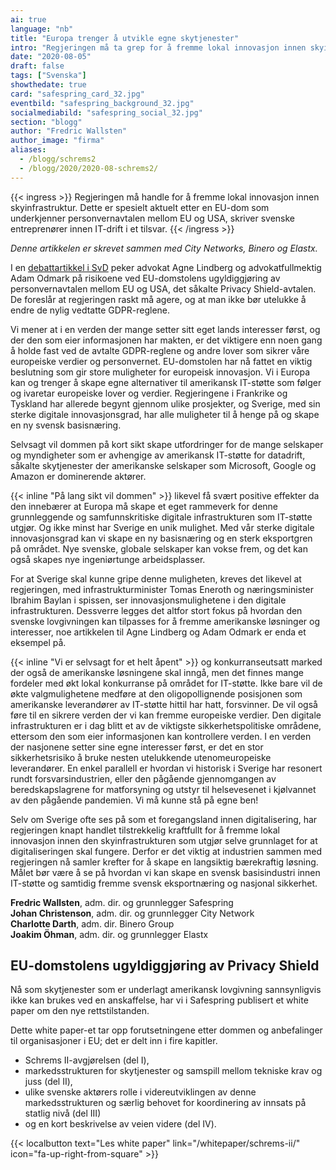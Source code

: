 ```yaml
---
ai: true
language: "nb"
title: "Europa trenger å utvikle egne skytjenester"
intro: "Regjeringen må ta grep for å fremme lokal innovasjon innen skyinfrastruktur."
date: "2020-08-05"
draft: false
tags: ["Svenska"]
showthedate: true
card: "safespring_card_32.jpg"
eventbild: "safespring_background_32.jpg"
socialmediabild: "safespring_social_32.jpg"
section: "blogg"
author: "Fredric Wallsten"
author_image: "firma"
aliases:
  - /blogg/schrems2
  - /blogg/2020/2020-08-schrems2/
---
```

{{< ingress >}}
Regjeringen må handle for å fremme lokal innovasjon innen skyinfrastruktur. Dette er spesielt aktuelt etter en EU-dom som underkjenner personvernavtalen mellom EU og USA, skriver svenske entreprenører innen IT-drift i et tilsvar.
{{< /ingress >}}

_Denne artikkelen er skrevet sammen med City Networks, Binero og Elastx._

I en [debattartikkel i SvD](https://www.svd.se/eu-dom-kan-isolera-internet-i-europa) peker advokat Agne Lindberg og advokatfullmektig Adam Odmark på risikoene ved EU-domstolens ugyldiggjøring av personvernavtalen mellom EU og USA, det såkalte Privacy Shield-avtalen. De foreslår at regjeringen raskt må agere, og at man ikke bør utelukke å endre de nylig vedtatte GDPR-reglene.

Vi mener at i en verden der mange setter sitt eget lands interesser først, og der den som eier informasjonen har makten, er det viktigere enn noen gang å holde fast ved de avtalte GDPR-reglene og andre lover som sikrer våre europeiske verdier og personvernet. EU-domstolen har nå fattet en viktig beslutning som gir store muligheter for europeisk innovasjon. Vi i Europa kan og trenger å skape egne alternativer til amerikansk IT-støtte som følger og ivaretar europeiske lover og verdier. Regjeringene i Frankrike og Tyskland har allerede begynt gjennom ulike prosjekter, og Sverige, med sin sterke digitale innovasjonsgrad, har alle muligheter til å henge på og skape en ny svensk basisnæring.

Selvsagt vil dommen på kort sikt skape utfordringer for de mange selskaper og myndigheter som er avhengige av amerikansk IT-støtte for datadrift, såkalte skytjenester der amerikanske selskaper som Microsoft, Google og Amazon er dominerende aktører.

{{< inline "På lang sikt vil dommen" >}} likevel få svært positive effekter da den innebærer at Europa må skape et eget rammeverk for denne grunnleggende og samfunnskritiske digitale infrastrukturen som IT-støtte utgjør. Og ikke minst har Sverige en unik mulighet. Med vår sterke digitale innovasjonsgrad kan vi skape en ny basisnæring og en sterk eksportgren på området. Nye svenske, globale selskaper kan vokse frem, og det kan også skapes nye ingeniørtunge arbeidsplasser.

For at Sverige skal kunne gripe denne muligheten, kreves det likevel at regjeringen, med infrastrukturminister Tomas Eneroth og næringsminister Ibrahim Baylan i spissen, ser innovasjonsmulighetene i den digitale infrastrukturen. Dessverre legges det altfor stort fokus på hvordan den svenske lovgivningen kan tilpasses for å fremme amerikanske løsninger og interesser, noe artikkelen til Agne Lindberg og Adam Odmark er enda et eksempel på.

{{< inline "Vi er selvsagt for et helt åpent" >}} og konkurranseutsatt marked der også de amerikanske løsningene skal inngå, men det finnes mange fordeler med økt lokal konkurranse på området for IT-støtte. Ikke bare vil de økte valgmulighetene medføre at den oligopollignende posisjonen som amerikanske leverandører av IT-støtte hittil har hatt, forsvinner. De vil også føre til en sikrere verden der vi kan fremme europeiske verdier. Den digitale infrastrukturen er i dag blitt et av de viktigste sikkerhetspolitiske områdene, ettersom den som eier informasjonen kan kontrollere verden. I en verden der nasjonene setter sine egne interesser først, er det en stor sikkerhetsrisiko å bruke nesten utelukkende utenomeuropeiske leverandører. En enkel parallell er hvordan vi historisk i Sverige har resonert rundt forsvarsindustrien, eller den pågående gjennomgangen av beredskapslagrene for matforsyning og utstyr til helsevesenet i kjølvannet av den pågående pandemien. Vi må kunne stå på egne ben!

Selv om Sverige ofte ses på som et foregangsland innen digitalisering, har regjeringen knapt handlet tilstrekkelig kraftfullt for å fremme lokal innovasjon innen den skyinfrastrukturen som utgjør selve grunnlaget for at digitaliseringen skal fungere. Derfor er det viktig at industrien sammen med regjeringen nå samler krefter for å skape en langsiktig bærekraftig løsning. Målet bør være å se på hvordan vi kan skape en svensk basisindustri innen IT-støtte og samtidig fremme svensk eksportnæring og nasjonal sikkerhet.

**Fredric Wallsten**, adm. dir. og grunnlegger Safespring<br>
**Johan Christenson**, adm. dir. og grunnlegger City Network<br>
**Charlotte Darth**, adm. dir. Binero Group<br>
**Joakim Öhman**, adm. dir. og grunnlegger Elastx<br>

## EU-domstolens ugyldiggjøring av Privacy Shield

Nå som skytjenester som er underlagt amerikansk lovgivning sannsynligvis ikke kan brukes ved en anskaffelse, har vi i Safespring publisert et white paper om den nye rettstilstanden.

Dette white paper-et tar opp forutsetningene etter dommen og anbefalinger til organisasjoner i EU; det er delt inn i fire kapitler.

- Schrems II-avgjørelsen (del I),
- markedsstrukturen for skytjenester og samspill mellom tekniske krav og juss (del II),
- ulike svenske aktørers rolle i videreutviklingen av denne markedsstrukturen og særlig behovet for koordinering av innsats på statlig nivå (del III)
- og en kort beskrivelse av veien videre (del IV).

{{< localbutton text="Les white paper" link="/whitepaper/schrems-ii/" icon="fa-up-right-from-square" >}}